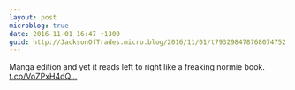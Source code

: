 ```yaml
---
layout: post
microblog: true
date: 2016-11-01 16:47 +1300
guid: http://JacksonOfTrades.micro.blog/2016/11/01/t793298478768074752.html
---
```

Manga edition and yet it reads left to right like a freaking normie book. [t.co/VoZPxH4dQ...](https://t.co/VoZPxH4dQF)
